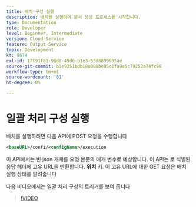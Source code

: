 ```yaml
---
title: 배치 구성 실행
description: 배치를 실행하여 문서 생성 프로세스를 시작합니다.
type: Documentation
role: Developer
level: Beginner, Intermediate
version: Cloud Service
feature: Output Service
topic: Development
kt: 9674
exl-id: 17f91f81-96d8-49d6-b1e3-53d8899695ae
source-git-commit: b3e9251bdb18a008be95c1fa9e5c79252a74fc98
workflow-type: tm+mt
source-wordcount: '81'
ht-degree: 0%

---
```


# 일괄 처리 구성 실행

배치를 실행하려면 다음 API에 POST 요청을 수행합니다

```xml
<baseURL>/confi/<configName>/execution
```

이 API에서는 빈 json 개체를 요청 본문의 매개 변수로 예상합니다.
이 API는 로 식별된 응답 헤더에 고유 URL을 반환합니다. **위치** 키.
이 고유 URL에 대한 GET 요청은 배치 실행 상태를 알려줍니다

다음 비디오에서는 일괄 처리 구성의 트리거를 보여 줍니다

>[!VIDEO](https://video.tv.adobe.com/v/340242?quality=12&learn=on)
